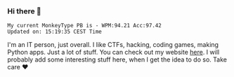 ### Hi there 👋
<!-- PB START -->
```
My current MonkeyType PB is - WPM:94.21 Acc:97.42
Updated on: 15:19:35 CEST Time
```
<!-- PB END -->
I'm an IT person, just overall. I like CTFs, hacking, coding games, making Python apps. Just a lot of stuff.
You can check out my website [here](https://skill3472.github.io/).
I will probably add some interesting stuff here, when I get the idea to do so. Take care ❤️
